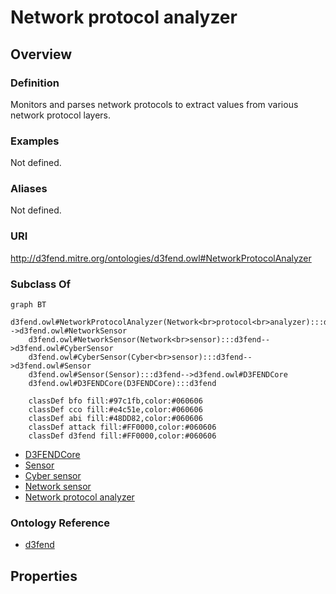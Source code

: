 # Network protocol analyzer

## Overview

### Definition
Monitors and parses network protocols to extract values from various network protocol layers.

### Examples
Not defined.

### Aliases
Not defined.

### URI
http://d3fend.mitre.org/ontologies/d3fend.owl#NetworkProtocolAnalyzer

### Subclass Of
```mermaid
graph BT
    d3fend.owl#NetworkProtocolAnalyzer(Network<br>protocol<br>analyzer):::d3fend-->d3fend.owl#NetworkSensor
    d3fend.owl#NetworkSensor(Network<br>sensor):::d3fend-->d3fend.owl#CyberSensor
    d3fend.owl#CyberSensor(Cyber<br>sensor):::d3fend-->d3fend.owl#Sensor
    d3fend.owl#Sensor(Sensor):::d3fend-->d3fend.owl#D3FENDCore
    d3fend.owl#D3FENDCore(D3FENDCore):::d3fend
    
    classDef bfo fill:#97c1fb,color:#060606
    classDef cco fill:#e4c51e,color:#060606
    classDef abi fill:#48DD82,color:#060606
    classDef attack fill:#FF0000,color:#060606
    classDef d3fend fill:#FF0000,color:#060606
```

- [D3FENDCore](/docs/ontology/reference/model/D3FENDCore/D3FENDCore.md)
- [Sensor](/docs/ontology/reference/model/D3FENDCore/Sensor/Sensor.md)
- [Cyber sensor](/docs/ontology/reference/model/D3FENDCore/Sensor/Cyber%20sensor/Cyber%20sensor.md)
- [Network sensor](/docs/ontology/reference/model/D3FENDCore/Sensor/Cyber%20sensor/Network%20sensor/Network%20sensor.md)
- [Network protocol analyzer](/docs/ontology/reference/model/D3FENDCore/Sensor/Cyber%20sensor/Network%20sensor/Network%20protocol%20analyzer/Network%20protocol%20analyzer.md)


### Ontology Reference
- [d3fend](http://d3fend.mitre.org/ontologies/d3fend.owl#)

## Properties
